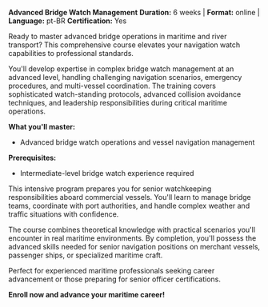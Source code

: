 **Advanced Bridge Watch Management**
**Duration:** 6 weeks | **Format:** online | **Language:** pt-BR
**Certification:** Yes

Ready to master advanced bridge operations in maritime and river transport? This comprehensive course elevates your navigation watch capabilities to professional standards.

You'll develop expertise in complex bridge watch management at an advanced level, handling challenging navigation scenarios, emergency procedures, and multi-vessel coordination. The training covers sophisticated watch-standing protocols, advanced collision avoidance techniques, and leadership responsibilities during critical maritime operations.

**What you'll master:**
- Advanced bridge watch operations and vessel navigation management

**Prerequisites:**
- Intermediate-level bridge watch experience required

This intensive program prepares you for senior watchkeeping responsibilities aboard commercial vessels. You'll learn to manage bridge teams, coordinate with port authorities, and handle complex weather and traffic situations with confidence.

The course combines theoretical knowledge with practical scenarios you'll encounter in real maritime environments. By completion, you'll possess the advanced skills needed for senior navigation positions on merchant vessels, passenger ships, or specialized maritime craft.

Perfect for experienced maritime professionals seeking career advancement or those preparing for senior officer certifications.

**Enroll now and advance your maritime career!**